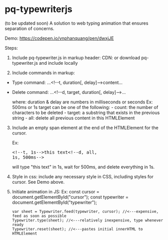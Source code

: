 # pq-typewriterjs
(to be updated soon)
A solution to web typing animation that ensures separation of concerns.

Demo: https://codepen.io/vnphanquang/pen/dwxjJE

Steps:
1. Include pq-typewriter.js in markup header:
CDN: <script type="text/javascript" src="https://cdn.jsdelivr.net/gh/vnphanquang/pq-typewriterjs@master/pq-typewriter.js"></script>
or download pq-typewriter.js and include locally

2. Include commands in markup:
- Type command:         ...\<!--t, duration[, delay]-->content...
- Delete command:       ...\<!--d, target, duration[, delay]-->...

   where: duration & delay are numbers in milliseconds or seconds
            Ex: 500ms or 1s
          target can be one of the following:
               - count: the number of characters to be deleted
               - target: a substring that exists in the previous string
               - all: delete all previous content in this HTMLElement

3. Include an empty span element at the end of the HTMLElement for the cursor.

   Ex: 
        <pre id="typewriter">\<!--t, 1s-->this text\<!--d, all, 1s, 500ms--><span id="cursor"></span></pre> 
   will type "this text" in 1s, wait for 500ms, and delete everything in 1s.

4. Style in css: include any necessary style in CSS, including styles for cursor. See Demo above.

5. Initiate animation in JS:
   Ex: 
       const cursor = document.getElementById("cursor");
       const typewriter = document.getElementById("typewriter");
       
       var sheet = Typewriter.feed(typewriter, cursor); //<---expensive, feed as soon as possible
       Typewriter.type(sheet); //<---relatively inexpensive, type whenever ready
       Typewriter.reset(sheet); //<---pastes initial innerHTML to HTMLElement


